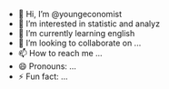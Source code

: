 - 👋 Hi, I’m @youngeconomist
- 👀 I’m interested in statistic and analyz
- 🌱 I’m currently learning english
- 💞️ I’m looking to collaborate on ...
- 📫 How to reach me ...
- 😄 Pronouns: ...
- ⚡ Fun fact: ...

<!---
youngeconomist/youngeconomist is a ✨ special ✨ repository because its `README.md` (this file) appears on your GitHub profile.
You can click the Preview link to take a look at your changes.
--->

